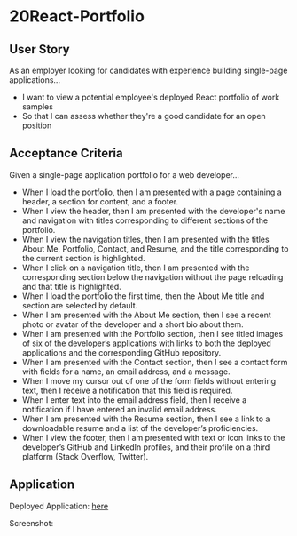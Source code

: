 # 20React-Portfolio

## User Story

As an employer looking for candidates with experience building single-page applications...
* I want to view a potential employee's deployed React portfolio of work samples
* So that I can assess whether they're a good candidate for an open position

## Acceptance Criteria

Given a single-page application portfolio for a web developer...
* When I load the portfolio, then I am presented with a page containing a header, a section for content, and a footer.
* When I view the header, then I am presented with the developer's name and navigation with titles corresponding to different sections of the portfolio.
* When I view the navigation titles, then I am presented with the titles About Me, Portfolio, Contact, and Resume, and the title corresponding to the current section is highlighted.
* When I click on a navigation title, then I am presented with the corresponding section below the navigation without the page reloading and that title is highlighted.
* When I load the portfolio the first time, then the About Me title and section are selected by default.
* When I am presented with the About Me section, then I see a recent photo or avatar of the developer and a short bio about them.
* When I am presented with the Portfolio section, then I see titled images of six of the developer’s applications with links to both the deployed applications and the corresponding GitHub repository.
* When I am presented with the Contact section, then I see a contact form with fields for a name, an email address, and a message.
* When I move my cursor out of one of the form fields without entering text, then I receive a notification that this field is required.
* When I enter text into the email address field, then I receive a notification if I have entered an invalid email address.
* When I am presented with the Resume section, then I see a link to a downloadable resume and a list of the developer’s proficiencies.
* When I view the footer, then I am presented with text or icon links to the developer’s GitHub and LinkedIn profiles, and their profile on a third platform (Stack Overflow, Twitter).

## Application

Deployed Application: [here]()

Screenshot: